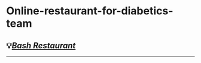 # Online-restaurant-for-diabetics-team
##  💡[***Bash Restaurant***](https://online-restaurant-for-diabetics.github.io/Online-restaurant-for-diabetics-team/)
-----------------------------------------------
